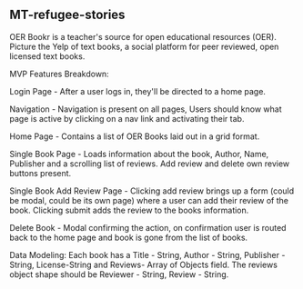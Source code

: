 ## MT-refugee-stories

OER Bookr is a teacher's source for open educational resources (OER). 
Picture the Yelp of text books, a social platform for peer reviewed, open licensed text books. 

MVP Features Breakdown:

Login Page - After a user logs in, they'll be directed to a home page.

Navigation - Navigation is present on all pages, Users should know what page is active by clicking on a nav link and activating their tab.

Home Page - Contains a list of OER Books laid out in a grid format.

Single Book Page - Loads information about the book, Author, Name, Publisher and a scrolling list of reviews. Add review and delete own review buttons present.

Single Book Add Review Page - Clicking add review brings up a form (could be modal, could be its own page) where a user can add their review of the book. Clicking submit adds the review to the books information.

Delete Book - Modal confirming the action, on confirmation user is routed back to the home page and book is gone from the list of books.

Data Modeling: Each book has a Title - String, Author - String, Publisher - String, License-String and Reviews- Array of Objects field. The reviews object shape should be Reviewer - String, Review - String.
